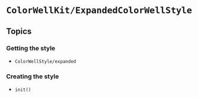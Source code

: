 # ``ColorWellKit/ExpandedColorWellStyle``

## Topics

### Getting the style

- ``ColorWellStyle/expanded``

### Creating the style

- ``init()``
